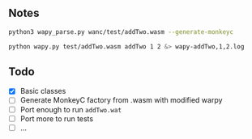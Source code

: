 ## Notes

```sh
python3 wapy_parse.py wanc/test/addTwo.wasm --generate-monkeyc

python wapy.py test/addTwo.wasm addTwo 1 2 &> wapy-addTwo,1,2.log
```

## Todo
- [x] Basic classes
- [ ] Generate MonkeyC factory from .wasm with modified warpy
- [ ] Port enough to run `addTwo.wat`
- [ ] Port more to run tests
- [ ] ...